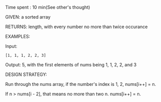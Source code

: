 Time spent : 10 min(See other's thought)



GIVEN: a sorted array

RETURNS: length, with every number no more than twice occurance



EXAMPLES:

Input: 

```
[1, 1, 1, 2, 2, 3]
```

Output: 5, with the first elements of nums being 1, 1, 2, 2, and 3



DESIGN STRATEGY: 

Run through the nums array, if the number's index is 1, 2, nums[i++] = n.

If n > nums[i - 2], that means no more than two n. nums[i++] = n. 